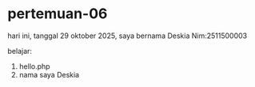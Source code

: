 # pertemuan-06

hari ini, tanggal 29 oktober 2025, saya bernama Deskia
Nim:2511500003

belajar:
<ol>
<li>hello.php</li>
<li>nama saya Deskia</li>
</ol>